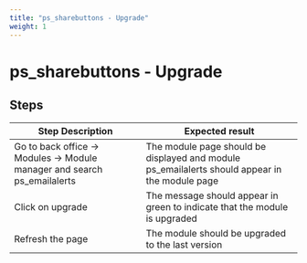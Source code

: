 ```yaml
---
title: "ps_sharebuttons - Upgrade"
weight: 1
---
```


# ps_sharebuttons - Upgrade
## Steps
| Step Description | Expected result |
| ----- | ----- |
| Go to back office -> Modules -> Module manager and search ps_emailalerts | The module page should be displayed and module ps_emailalerts should appear in the module page |
| Click on upgrade | The message should appear in green to indicate that the module is upgraded |
| Refresh the page | The module should be upgraded to the last version |
